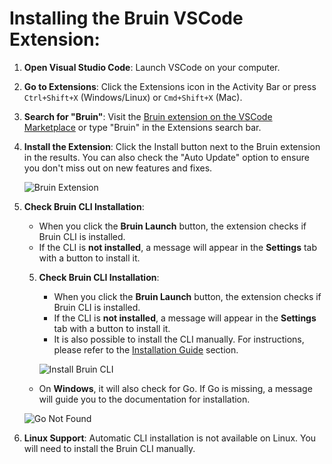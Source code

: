 # Installing the Bruin VSCode Extension:

1. **Open Visual Studio Code**: Launch VSCode on your computer.
2. **Go to Extensions**: Click the Extensions icon in the Activity Bar or press `Ctrl+Shift+X` (Windows/Linux) or `Cmd+Shift+X` (Mac).
3. **Search for "Bruin"**: Visit the [Bruin extension on the VSCode Marketplace](https://marketplace.visualstudio.com/items?itemName=bruin.bruin) or type "Bruin" in the Extensions search bar.
4. **Install the Extension**: Click the Install button next to the Bruin extension in the results. You can also check the "Auto Update" option to ensure you don't miss out on new features and fixes.

   ![Bruin Extension](../vscode-extension/bruin-extension.png)

5. **Check Bruin CLI Installation**:
   - When you click the **Bruin Launch** button, the extension checks if Bruin CLI is installed.
   - If the CLI is **not installed**, a message will appear in the **Settings** tab with a button to install it.
   5. **Check Bruin CLI Installation**:
      - When you click the **Bruin Launch** button, the extension checks if Bruin CLI is installed.
      - If the CLI is **not installed**, a message will appear in the **Settings** tab with a button to install it.
      - It is also possible to install the CLI manually. For instructions, please refer to the [Installation Guide](../getting-started/introduction.md) section.

      ![Install Bruin CLI](../vscode-extension/install-cli.png)

   - On **Windows**, it will also check for Go. If Go is missing, a message will guide you to the documentation for installation.

   ![Go Not Found](../vscode-extension/go-not-found.png)

6. **Linux Support**: Automatic CLI installation is not available on Linux. You will need to install the Bruin CLI manually.


